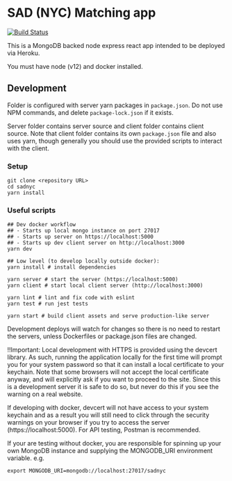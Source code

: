 # SAD (NYC) Matching app

[![Build Status](https://travis-ci.org/rfblue2/sad-nyc-matching.svg?branch=master)](https://travis-ci.org/rfblue2/sad-nyc-matching)

This is a MongoDB backed node express react app intended to be deployed via 
Heroku.  

You must have node (v12) and docker installed.

## Development
Folder is configured with server yarn packages in `package.json`.  Do not
use NPM commands, and delete `package-lock.json` if it exists.

Server folder contains server source and client folder contains client source.
Note that client folder contains its own `package.json` file and also uses yarn,
though generally you should use the provided scripts to interact with the 
client.

### Setup
```
git clone <repository URL>
cd sadnyc
yarn install
```

### Useful scripts
```
## Dev docker workflow 
## - Starts up local mongo instance on port 27017
## - Starts up server on https://localhost:5000
## - Starts up dev client server on http://localhost:3000
yarn dev

## Low level (to develop locally outside docker):
yarn install # install dependencies

yarn server # start the server (https://localhost:5000)
yarn client # start local client server (http://localhost:3000)

yarn lint # lint and fix code with eslint
yarn test # run jest tests

yarn start # build client assets and serve production-like server
```

Development deploys will watch for changes so there is no need to restart
the servers, unless Dockerfiles or package.json files are changed.

!!Important:
Local development with HTTPS is provided using the devcert library.
As such, running the application locally for the first time will prompt you for 
your system password so that it can install a local certificate to your keychain.
Note that some browsers will not accept the local certificate anyway, and will
explicitly ask if you want to proceed to the site.  Since this is a development
server it is safe to do so, but never do this if you see the warning on a real 
website.

If developing with docker, devcert will not have access to your system keychain
and as a result you will still need to click through the security warnings on
your browser if you try to access the server (https://localhost:5000).  For
API testing, Postman is recommended.

If your are testing without docker, you are responsible for spinning up your
own MongoDB instance and supplying the MONGODB_URI environment variable.
e.g.
```
export MONGODB_URI=mongodb://localhost:27017/sadnyc
```
